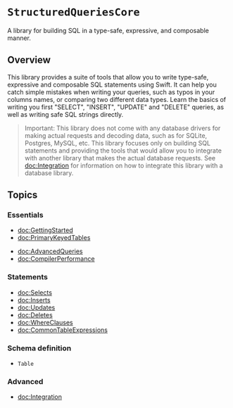 # ``StructuredQueriesCore``

A library for building SQL in a type-safe, expressive, and composable manner.

## Overview

This library provides a suite of tools that allow you to write type-safe, expressive and composable
SQL statements using Swift. It can help you catch simple mistakes when writing your queries, 
such as typos in your columns names, or comparing two different data types. Learn the basics of writing
you first "SELECT", "INSERT", "UPDATE" and "DELETE" queries, as well as writing safe SQL strings directly.

> Important: This library does not come with any database drivers for making actual requests and decoding
data, such as for SQLite, Postgres, MySQL, etc. This library focuses only on building SQL statements and 
providing the tools that would allow you to integrate with another library that makes the actual database
requests. See <doc:Integration> for information on how to integrate this library with a database library.




## Topics

### Essentials

- <doc:GettingStarted>
- <doc:PrimaryKeyedTables>
<!-- rename: query cookbook -->
- <doc:AdvancedQueries>
- <doc:CompilerPerformance>

### Statements

- <doc:Selects>
- <doc:Inserts>
- <doc:Updates>
- <doc:Deletes>
- <doc:WhereClauses>
- <doc:CommonTableExpressions>

### Schema definition

- ``Table``

### Advanced 

- <doc:Integration>
